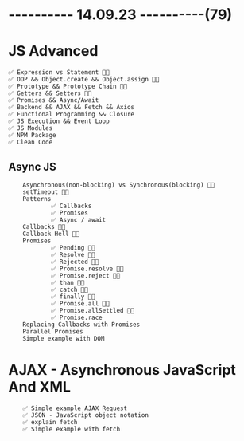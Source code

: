 # ---------- 14.09.23 ----------(79)

# JS Advanced

    ✅ Expression vs Statement 👍🏻
    ✅ OOP && Object.create && Object.assign 👍🏻
    ✅ Prototype && Prototype Chain 👍🏻
    ✅ Getters && Setters 👍🏻
    ✅ Promises && Async/Await
    ✅ Backend && AJAX && Fetch && Axios
    ✅ Functional Programming && Closure
    ✅ JS Execution && Event Loop
    ✅ JS Modules
    ✅ NPM Package
    ✅ Clean Code

## Async JS

        Asynchronous(non-blocking) vs Synchronous(blocking) 👍🏻
        setTimeout 👍🏻
        Patterns
                ✅ Callbacks
                ✅ Promises
                ✅ Async / await
        Callbacks 👍🏻
        Callback Hell 👍🏻
        Promises
                ✅ Pending 👍🏻
                ✅ Resolve 👍🏻
                ✅ Rejected 👍🏻
                ✅ Promise.resolve 👍🏻
                ✅ Promise.reject 👍🏻
                ✅ than 👍🏻
                ✅ catch 👍🏻
                ✅ finally 👍🏻
                ✅ Promise.all 👍🏻
                ✅ Promise.allSettled 👍🏻
                ✅ Promise.race
        Replacing Callbacks with Promises
        Parallel Promises
        Simple example with DOM

# AJAX - Asynchronous JavaScript And XML

        ✅ Simple example AJAX Request
        ✅ JSON - JavaScript object notation
        ✅ explain fetch
        ✅ Simple example with fetch
